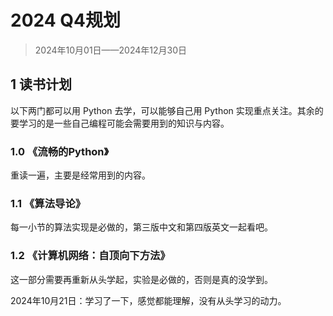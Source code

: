 # 2024 Q4规划

> 2024年10月01日——2024年12月30日

## 1 读书计划

以下两门都可以用 Python 去学，可以能够自己用 Python 实现重点关注。其余的要学习的是一些自己编程可能会需要用到的知识与内容。

### 1.0 《流畅的Python》

重读一遍，主要是经常用到的内容。

### 1.1 《算法导论》

每一小节的算法实现是必做的，第三版中文和第四版英文一起看吧。

### 1.2 《计算机网络：自顶向下方法》

这一部分需要再重新从头学起，实验是必做的，否则是真的没学到。

2024年10月21日：学习了一下，感觉都能理解，没有从头学习的动力。
